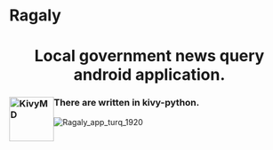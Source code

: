 # Ragaly
<h1 align="center"> Local government news query android application. </h1> 
<h3> 
    <img src="https://user-images.githubusercontent.com/63549139/203009149-b25410ca-f166-48d4-8d8d-8c72b2fc2ef1.png" alt="KivyMD" style="float:left;width:80px;height:80px;">
    There are written in kivy-python.
</h3>



![Ragaly_app_turq_1920](https://user-images.githubusercontent.com/63549139/203008644-e2545239-2f56-48fb-af44-987c8b82daf5.jpg)
